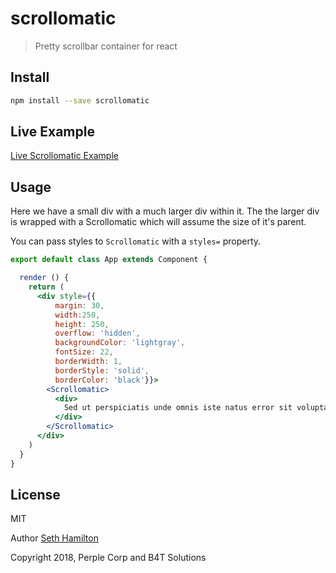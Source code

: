 # scrollomatic

> Pretty scrollbar container for react

## Install

```bash
npm install --save scrollomatic
```

## Live Example

[Live Scrollomatic Example](https://beaverteeth.github.io/scrollomatic/)

## Usage

Here we have a small div with a much larger div within it. The the larger div is wrapped
with a Scrollomatic which will assume the size of it's parent. 

You can pass styles to `Scrollomatic` with a `styles=` property.

```jsx
export default class App extends Component {

  render () {
    return (
      <div style={{
          margin: 30,
          width:250, 
          height: 250, 
          overflow: 'hidden',
          backgroundColor: 'lightgray',
          fontSize: 22,
          borderWidth: 1, 
          borderStyle: 'solid',
          borderColor: 'black'}}>
        <Scrollomatic>
          <div>
            Sed ut perspiciatis unde omnis iste natus error sit voluptatem accusantium doloremque laudantium, totam rem aperiam, eaque ipsa quae ab illo inventore veritatis et quasi architecto beatae vitae dicta sunt explicabo. Nemo enim ipsam voluptatem quia voluptas sit aspernatur aut odit aut fugit, sed quia consequuntur magni dolores eos qui ratione voluptatem sequi nesciunt. Neque porro quisquam est, qui dolorem ipsum quia dolor sit amet, consectetur, adipisci velit, sed quia non numquam eius modi tempora incidunt ut labore et dolore magnam aliquam quaerat voluptatem. Ut enim ad minima veniam, quis nostrum exercitationem ullam corporis suscipit laboriosam, nisi ut aliquid ex ea commodi consequatur? Quis autem vel eum iure reprehenderit qui in ea voluptate velit esse quam nihil molestiae consequatur, vel illum qui dolorem eum fugiat quo voluptas nulla pariatur?
          </div>
        </Scrollomatic>
      </div>
    )
  }
}
```

## License

MIT

Author [Seth Hamilton](https://github.com/SethHamilton)

Copyright 2018, Perple Corp and B4T Solutions

